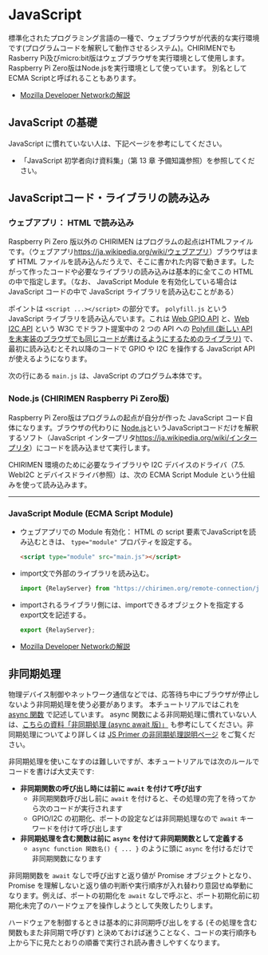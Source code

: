 # JavaScript
標準化されたプログラミング言語の一種で、ウェブブラウザが代表的な実行環境です(プログラムコードを解釈して動作させるシステム)。CHIRIMENでもRasberry Pi及びmicro:bit版はウェブブラウザを実行環境として使用します。Raspberry Pi Zero版はNode.jsを実行環境として使っています。
別名としてECMA Scriptと呼ばれることもあります。
* [Mozilla Developer Networkの解説](https://developer.mozilla.org/ja/docs/Web/JavaScript)

## JavaScript の基礎
JavaScript に慣れていない人は、下記ページを参考にしてください。

* 「JavaScript 初学者向け資料集」（第 13 章 予備知識参照）を参照してください。

## JavaScriptコード・ライブラリの読み込み

### ウェブアプリ： HTML で読み込み
Raspberry Pi Zero 版以外の CHIRIMEN はプログラムの起点はHTMLファイルです。（ウェブアプリ<span class="footnote">https://ja.wikipedia.org/wiki/ウェブアプリ</span>）ブラウザはまず HTML ファイルを読み込んだうえで、そこに書かれた内容で動きます。したがって作ったコードや必要なライブラリの読み込みは基本的に全てこの HTML の中で指定します。（なお、 JavaScript Module を有効化している場合は JavaScript コードの中で JavaScript ライブラリを読み込むことがある）

ポイントは `<script ...></script>` の部分です。
`polyfill.js` という JavaScript ライブラリを読み込んでいます。これは [Web GPIO API](http://browserobo.github.io/WebGPIO) と、[Web I2C API](http://browserobo.github.io/WebI2C) という W3C でドラフト提案中の 2 つの API への [Polyfill (新しい API を未実装のブラウザでも同じコードが書けるようにするためのライブラリ)](https://developer.mozilla.org/ja/docs/Glossary/Polyfill) で、最初に読み込むとそれ以降のコードで GPIO や I2C を操作する JavaScript API が使えるようになります。

次の行にある `main.js` は、JavaScript のプログラム本体です。

### Node.js (CHIRIMEN Raspberry Pi Zero版)
Raspberry Pi Zero版はプログラムの起点が自分が作った JavaScript コード自体になります。ブラウザの代わりに [Node.js](https://ja.wikipedia.org/wiki/Node.js)というJavaScriptコードだけを解釈するソフト（JavaScript インタープリタ<span class="footnote">https://ja.wikipedia.org/wiki/インタープリタ</span>）にコードを読み込ませて実行します。

CHIRIMEN 環境のために必要なライブラリや I2C デバイスのドライバ（7.5. WebI2C とデバイスドライバ参照）は、次の ECMA Script Module という仕組みを使って読み込みます。

<hr class="page-wrap" />

### JavaScript Module (ECMA Script Module)
* ウェブアプリでの Module 有効化： HTML の script 要素でJavaScriptを読み込むときは、 ``type="module"`` プロパティを設定する。
  ```html
  <script type="module" src="main.js"></script>
  ```
* import文で外部のライブラリを読み込む。
  ```js
  import {RelayServer} from "https://chirimen.org/remote-connection/js/beta/RelayServer.js";
  ```
* importされるライブラリ側には、importできるオブジェクトを指定するexport文を記述する。
  ```js
  export {RelayServer};
  ```
* [Mozilla Developer Networkの解説](https://developer.mozilla.org/ja/docs/Web/JavaScript/Guide/Modules)

## 非同期処理

物理デバイス制御やネットワーク通信などでは、応答待ち中にブラウザが停止しないよう非同期処理を使う必要があります。
本チュートリアルではこれを [async 関数](https://developer.mozilla.org/docs/Web/JavaScript/Reference/Statements/async_function) で記述しています。 async 関数による非同期処理に慣れていない人は、[こちらの資料「非同期処理 (async await 版)」](https://tutorial.chirimen.org/js/async) も参考にしてください。非同期処理についてより詳しくは [JS Primer の非同期処理説明ページ](https://jsprimer.net/basic/async/) をご覧ください。

非同期処理を使いこなすのは難しいですが、本チュートリアルでは次のルールでコードを書けば大丈夫です:

- **非同期関数の呼び出し時には前に `await` を付けて呼び出す**
  - 非同期関数呼び出し前に `await` を付けると、その処理の完了を待ってから次のコードが実行されます
  - GPIO/I2C の初期化、ポートの設定などは非同期処理なので `await` キーワードを付けて呼び出します
- **非同期処理を含む関数は前に `async` を付けて非同期関数として定義する**
  - `async function 関数名() { ... }` のように頭に `async` を付けるだけで非同期関数になります

非同期関数を `await` なしで呼び出すと返り値が Promise オブジェクトとなり、 Promise を理解しないと返り値の判断や実行順序が入れ替わり意図せぬ挙動になります。例えば、ポートの初期化を `await` なしで呼ぶと、ポート初期化前に初期化未完了のハードウェアを操作しようとして失敗したりします。

ハードウェアを制御するときは基本的に非同期呼び出しをする (その処理を含む関数もまた非同期で呼びす) と決めておけば迷うことなく、コードの実行順序も上から下に見たとおりの順番で実行され読み書きしやすくなります。
